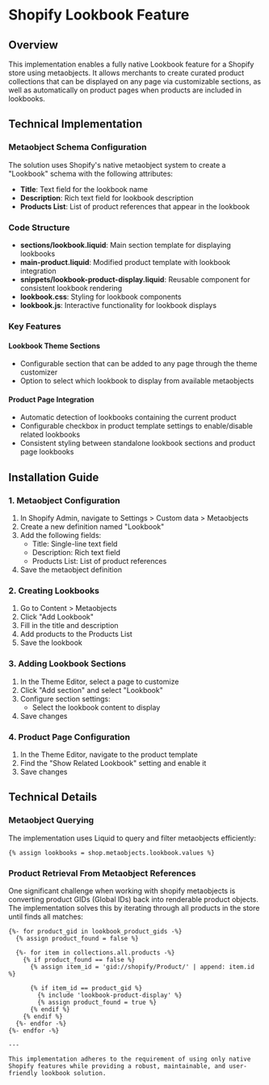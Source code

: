 # Shopify Lookbook Feature

## Overview
This implementation enables a fully native Lookbook feature for a Shopify store using metaobjects. 
It allows merchants to create curated product collections that can be displayed on any page via customizable sections, 
as well as automatically on product pages when products are included in lookbooks.

## Technical Implementation

### Metaobject Schema Configuration
The solution uses Shopify's native metaobject system to create a "Lookbook" schema with the following attributes:
- **Title**: Text field for the lookbook name
- **Description**: Rich text field for lookbook description
- **Products List**: List of product references that appear in the lookbook

### Code Structure
- **sections/lookbook.liquid**: Main section template for displaying lookbooks
- **main-product.liquid**: Modified product template with lookbook integration
- **snippets/lookbook-product-display.liquid**: Reusable component for consistent lookbook rendering
- **lookbook.css**: Styling for lookbook components
- **lookbook.js**: Interactive functionality for lookbook displays

### Key Features

#### Lookbook Theme Sections
- Configurable section that can be added to any page through the theme customizer
- Option to select which lookbook to display from available metaobjects

#### Product Page Integration
- Automatic detection of lookbooks containing the current product
- Configurable checkbox in product template settings to enable/disable related lookbooks
- Consistent styling between standalone lookbook sections and product page lookbooks

## Installation Guide

### 1. Metaobject Configuration
1. In Shopify Admin, navigate to Settings > Custom data > Metaobjects
2. Create a new definition named "Lookbook"
3. Add the following fields:
   - Title: Single-line text field
   - Description: Rich text field
   - Products List: List of product references
4. Save the metaobject definition

### 2. Creating Lookbooks
1. Go to Content > Metaobjects
2. Click "Add Lookbook"
3. Fill in the title and description
4. Add products to the Products List
5. Save the lookbook

### 3. Adding Lookbook Sections
1. In the Theme Editor, select a page to customize
2. Click "Add section" and select "Lookbook"
3. Configure section settings:
   - Select the lookbook content to display
4. Save changes

### 4. Product Page Configuration
1. In the Theme Editor, navigate to the product template
2. Find the "Show Related Lookbook" setting and enable it
3. Save changes

## Technical Details

### Metaobject Querying
The implementation uses Liquid to query and filter metaobjects efficiently:

```liquid
{% assign lookbooks = shop.metaobjects.lookbook.values %}
```

### Product Retrieval From Metaobject References
One significant challenge when working with shopify metaobjects is converting product GIDs (Global IDs) back into renderable product objects. 
The implementation solves this by iterating through all products in the store until finds all matches:

```liquid
{%- for product_gid in lookbook_product_gids -%}
  {% assign product_found = false %}

  {%- for item in collections.all.products -%}
    {% if product_found == false %}
      {% assign item_id = 'gid://shopify/Product/' | append: item.id %}
  
      {% if item_id == product_gid %}
        {% include 'lookbook-product-display' %}
        {% assign product_found = true %}
      {% endif %}
    {% endif %}
  {%- endfor -%}
{%- endfor -%}

---

This implementation adheres to the requirement of using only native Shopify features while providing a robust, maintainable, and user-friendly lookbook solution.
